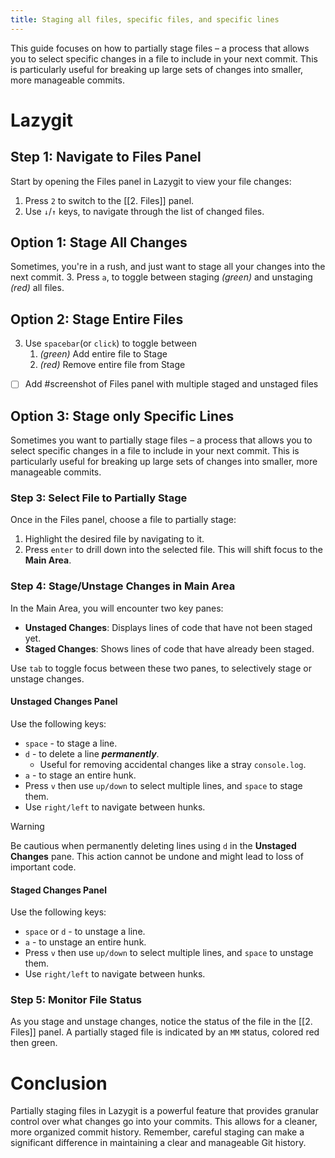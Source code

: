 ```yaml
---
title: Staging all files, specific files, and specific lines
---
```

This guide focuses on how to partially stage files – a process that allows you to select specific changes in a file to include in your next commit. This is particularly useful for breaking up large sets of changes into smaller, more manageable commits.

# Lazygit
## Step 1: Navigate to Files Panel
Start by opening the Files panel in Lazygit to view your file changes:
1. Press `2` to switch to the [[2. Files]] panel.
2. Use `↓`/`↑` keys, to navigate through the list of changed files.

## Option 1: Stage All Changes
Sometimes, you're in a rush, and just want to stage all your changes into the next commit.
3. Press `a`, to toggle between staging *(green)* and unstaging *(red)* all files.

## Option 2: Stage Entire Files
3. Use `spacebar`(or `click`) to toggle between
    1. *(green)* Add entire file to Stage
    2. *(red)* Remove entire file from Stage

- [ ] Add #screenshot of Files panel with multiple staged and unstaged files
## Option 3: Stage only Specific Lines
Sometimes you want to partially stage files – a process that allows you to select specific changes in a file to include in your next commit. This is particularly useful for breaking up large sets of changes into smaller, more manageable commits.

### Step 3: Select File to Partially Stage
Once in the Files panel, choose a file to partially stage:
1. Highlight the desired file by navigating to it.
2. Press `enter` to drill down into the selected file. This will shift focus to the **Main Area**.

### Step 4: Stage/Unstage Changes in Main Area
In the Main Area, you will encounter two key panes:
- **Unstaged Changes**: Displays lines of code that have not been staged yet.
- **Staged Changes**: Shows lines of code that have already been staged.

Use `tab` to toggle focus between these two panes, to selectively stage or unstage changes.

#### Unstaged Changes Panel
Use the following keys:
  - `space` - to stage a line.
  - `d` - to delete a line ***permanently***.
	  - Useful for removing accidental changes like a stray `console.log`.
  - `a` - to stage an entire hunk.
  - Press `v` then use `up/down` to select multiple lines, and `space` to stage them.
  - Use `right/left` to navigate between hunks.
>[!warning]
> Be cautious when permanently deleting lines using `d` in the **Unstaged Changes** pane. This action cannot be undone and might lead to loss of important code.

#### Staged Changes Panel
Use the following keys:
  - `space` or `d` - to unstage a line.
  - `a` - to unstage an entire hunk.
  - Press `v` then use `up/down` to select multiple lines, and `space` to unstage them.
  - Use `right/left` to navigate between hunks.

### Step 5: Monitor File Status
As you stage and unstage changes, notice the status of the file in the [[2. Files]] panel. A partially staged file is indicated by an `MM` status, colored red then green.


# Conclusion
Partially staging files in Lazygit is a powerful feature that provides granular control over what changes go into your commits. This allows for a cleaner, more organized commit history. Remember, careful staging can make a significant difference in maintaining a clear and manageable Git history.
